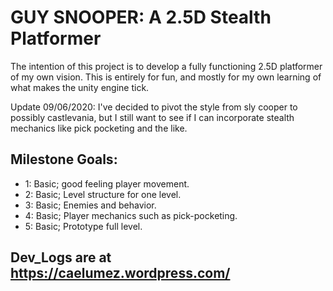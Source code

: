 # GUY SNOOPER: A 2.5D Stealth Platformer
The intention of this project is to develop a fully functioning 2.5D platformer of my own vision. This is entirely for fun, and mostly for my own learning of what makes the unity engine tick.

Update 09/06/2020: I've decided to pivot the style from sly cooper to possibly castlevania, but I still want to see if I can incorporate stealth mechanics like pick pocketing and the like.

## Milestone Goals:

- 1: Basic; good feeling player movement.
- 2: Basic; Level structure for one level.
- 3: Basic; Enemies and behavior.
- 4: Basic; Player mechanics such as pick-pocketing.
- 5: Basic; Prototype full level.

## Dev_Logs are at https://caelumez.wordpress.com/



